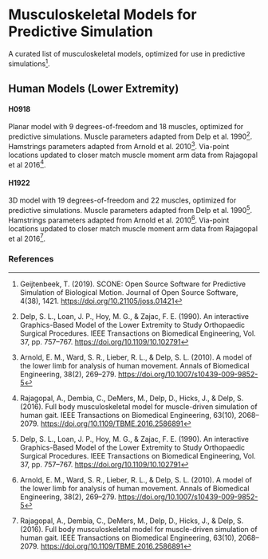 # Musculoskeletal Models for Predictive Simulation

A curated list of musculoskeletal models, optimized for use in predictive simulations[^Geijtenbeek2019].

## Human Models (Lower Extremity)

#### H0918

Planar model with 9 degrees-of-freedom and 18 muscles, optimized for predictive simulations. Muscle parameters adapted from Delp et al. 1990[^Delp1990]. Hamstrings parameters adapted from Arnold et al. 2010[^Arnold2010]. Via-point locations updated to closer match muscle moment arm data from Rajagopal et al 2016[^Rajagopal2016].

#### H1922

3D model with 19 degrees-of-freedom and 22 muscles, optimized for predictive simulations. Muscle parameters adapted from Delp et al. 1990[^Delp1990]. Hamstrings parameters adapted from Arnold et al. 2010[^Arnold2010]. Via-point locations updated to closer match muscle moment arm data from Rajagopal et al 2016[^Rajagopal2016].

### References

[^Geijtenbeek2019]: Geijtenbeek, T. (2019). SCONE: Open Source Software for Predictive Simulation of Biological Motion. Journal of Open Source Software, 4(38), 1421. https://doi.org/10.21105/joss.01421

[^Delp1990]: Delp, S. L., Loan, J. P., Hoy, M. G., & Zajac, F. E. (1990). An interactive Graphics-Based Model of the Lower Extremity to Study Orthopaedic Surgical Procedures. IEEE Transactions on Biomedical Engineering, Vol. 37, pp. 757–767. https://doi.org/10.1109/10.102791

[^Arnold2010]: Arnold, E. M., Ward, S. R., Lieber, R. L., & Delp, S. L. (2010). A model of the lower limb for analysis of human movement. Annals of Biomedical Engineering, 38(2), 269–279. https://doi.org/10.1007/s10439-009-9852-5

[^Rajagopal2016]: Rajagopal, A., Dembia, C., DeMers, M., Delp, D., Hicks, J., & Delp, S. (2016). Full body musculoskeletal model for muscle-driven simulation of human gait. IEEE Transactions on Biomedical Engineering, 63(10), 2068–2079. https://doi.org/10.1109/TBME.2016.2586891
